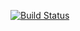 [![Build Status](https://travis-ci.org/leandrowylde/contatooh.svg?branch=master)](https://travis-ci.org/leandrowylde/contatooh)